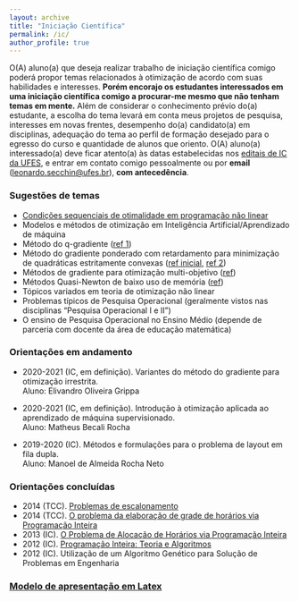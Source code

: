 ```yaml
---
layout: archive
title: "Iniciação Científica"
permalink: /ic/
author_profile: true
---
```


O(A) aluno(a) que deseja realizar trabalho de iniciação científica comigo poderá propor temas relacionados à otimização de acordo com suas habilidades e interesses. **Porém encorajo os estudantes interessados em uma iniciação científica comigo a procurar-me mesmo que não tenham temas em mente.** Além de considerar o conhecimento prévio do(a) estudante, a escolha do tema levará em conta meus projetos de pesquisa, interesses em novas frentes, desempenho do(a) candidato(a) em disciplinas, adequação do tema ao perfil de formação desejado para o egresso do curso e quantidade de alunos que oriento. O(A) aluno(a) interessado(a) deve ficar atento(a) às datas estabelecidas nos [editais de IC da UFES](http://prppg.ufes.br/ultimos-editais-iniciacao-cientifica), e entrar em contato comigo pessoalmente ou por **email** (leonardo.secchin@ufes.br), **com antecedência**.

### Sugestões de temas

- [Condições sequenciais de otimalidade em programação não linear](https://drive.google.com/open?id=1UOQ_CFm3yPapuoWBxL1sKI6LMZClJUpq)
- Modelos e métodos de otimização em Inteligência Artificial/Aprendizado de máquina
- Método do q-gradiente ([ref 1](http://dx.doi.org/10.1016/j.ejor.2016.01.001))
- Método do gradiente ponderado com retardamento para minimização de quadráticas estritamente convexas ([ref inicial](https://link.springer.com/article/10.1007/s10589-019-00125-6), [ref 2](http://www.optimization-online.org/DB_FILE/2020/03/7655.pdf))
- Métodos de gradiente para otimização multi-objetivo ([ref](http://www.optimization-online.org/DB_FILE/2020/04/7729.pdf))
- Métodos Quasi-Newton de baixo uso de memória ([ref](https://www.tandfonline.com/doi/abs/10.1080/02331934.2020.1712391?journalCode=gopt20))
- Tópicos variados em teoria de otimização não linear
- Problemas típicos de Pesquisa Operacional (geralmente vistos nas disciplinas “Pesquisa Operacional I e II”)
- O ensino de Pesquisa Operacional no Ensino Médio (depende de parceria com docente da área de educação matemática)

### Orientações em andamento

- 2020-2021 (IC, em definição). Variantes do método do gradiente para otimização irrestrita.  
  Aluno: Elivandro Oliveira Grippa
  
- 2020-2021 (IC, em definição). Introdução à otimização aplicada ao aprendizado de máquina supervisionado.  
  Aluno: Matheus Becali Rocha

- 2019-2020 (IC). Métodos e formulações para o problema de layout em fila dupla.  
  Aluno: Manoel de Almeida Rocha Neto

### Orientações concluídas

- 2014 (TCC). [Problemas de escalonamento](https://drive.google.com/open?id=1Ce6xReyjM8JvqyMbGXB_pd7tjFyrb5Np)
- 2014 (TCC). [O problema da elaboração de grade de horários via Programação Inteira](https://drive.google.com/open?id=1gcPusN-R0zjQ_e_J-R8j3z28ui8iBV8C)
- 2013 (IC). [O Problema de Alocação de Horários via Programação Inteira](https://drive.google.com/open?id=12h9bnTpkS2lSmRNNLTlUkTakGrF7g6-i)
- 2012 (IC). [Programação Inteira: Teoria e Algoritmos](https://drive.google.com/open?id=136KkA12IjmcM1oDOAtcIL0SvynE0i2HN)
- 2012 (IC). Utilização de um Algoritmo Genético para Solução de Problemas em Engenharia

### [Modelo de apresentação em Latex](https://drive.google.com/file/d/1-cmwFB82Ds1hpxEtIlJIKQPfuzNU6bCW/view?usp=sharing)
